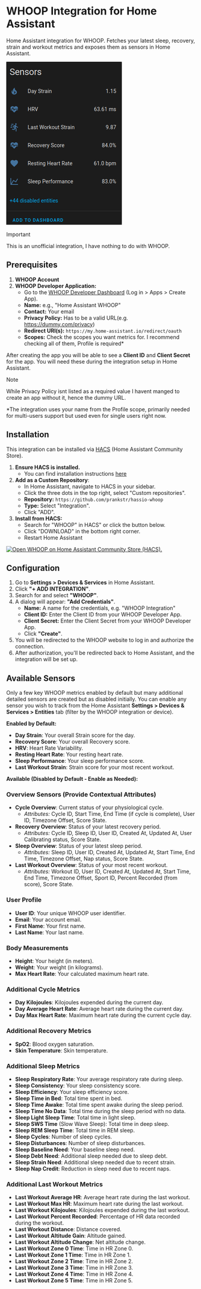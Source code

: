 # WHOOP Integration for Home Assistant

Home Assistant integration for WHOOP. Fetches your latest sleep, recovery, strain and workout metrics and exposes them as sensors in Home Assistant.

![Sensor overview](https://github.com/prankstr/hassio-whoop/blob/main/images/sensors.png?raw=true)

>[!IMPORTANT]
>This is an unofficial integration, I have nothing to do with WHOOP.

## Prerequisites

1. **WHOOP Account**
2. **WHOOP Developer Application:**
    * Go to the [WHOOP Developer Dashboard](https://developer-dashboard.whoop.com/) (Log in > Apps > Create  App).
    * **Name:** e.g., "Home Assistant WHOOP"
    * **Contact:** Your email
    * **Privacy Policy:** Has to be a valid URL(e.g. <https://dummy.com/privacy>)
    * **Redirect URI(s):**
        `https://my.home-assistant.io/redirect/oauth`
    * **Scopes:** Check the scopes you want metrics for. I recommend checking all of them, Profile is required*

After creating the app you will be able to see a **Client ID** and **Client Secret** for the app. You will need these during the integration setup in Home Assistant.

>[!NOTE]
>While Privacy Policy isnt listed as a required value I havent manged  to create an app without it, hence the dummy URL.
>
>*The integration uses your name from the Profile scope, primarily needed for multi-users support but used even for single users right now.

## Installation

This integration can be installed via [HACS](https://hacs.xyz/) (Home Assistant Community Store).

1. **Ensure HACS is installed.**
    * You can find installation instructions [here](https://hacs.xyz/docs/use/download/download/)
2. **Add as a Custom Repository**:
    * In Home Assistant, navigate to HACS in your sidebar.
    * Click the three dots in the top right, select "Custom repositories".
    * **Repository:** `https://github.com/prankstr/hassio-whoop`
    * **Type:** Select "Integration".
    * Click "ADD".
3. **Install from HACS:**
    * Search for "WHOOP" in HACS" or click the button below.
    * Click "DOWNLOAD" in the bottom right corner.
    * Restart Home Assistant

 [![Open WHOOP on Home Assistant Community Store (HACS).](https://my.home-assistant.io/badges/hacs_repository.svg)](https://my.home-assistant.io/redirect/hacs_repository/?owner=prankstr&repository=hassio-whoop&category=frontend)

## Configuration

1. Go to **Settings > Devices & Services** in Home Assistant.
2. Click **"+ ADD INTEGRATION"**.
3. Search for and select **"WHOOP"**.
4. A dialog will appear: **"Add Credentials"**.
    * **Name:** A name for the credentials, e.g. "WHOOP Integration"
    * **Client ID:** Enter the Client ID from your WHOOP Developer App.
    * **Client Secret:** Enter the Client Secret from your WHOOP Developer App.
    * Click **"Create"**.
5. You will be redirected to the WHOOP website to log in and authorize the connection.
6. After authorization, you'll be redirected back to Home Assistant, and the integration will be set up.

## Available Sensors

Only a few key WHOOP metrics enabled by default but many additional detailed sensors are created but as disabled initially. You can enable any sensor you wish to track from the Home Assistant **Settings > Devices & Services > Entities** tab (filter by the WHOOP integration or device).

**Enabled by Default:**

* **Day Strain**: Your overall Strain score for the day.
* **Recovery Score**: Your overall Recovery score.
* **HRV**: Heart Rate Variability.
* **Resting Heart Rate**: Your resting heart rate.
* **Sleep Performance**: Your sleep performance score.
* **Last Workout Strain**: Strain score for your most recent workout.

**Available (Disabled by Default - Enable as Needed):**

### Overview Sensors (Provide Contextual Attributes)

* **Cycle Overview**: Current status of your physiological cycle.
  * *Attributes:* Cycle ID, Start Time, End Time (if cycle is complete), User ID, Timezone Offset, Score State.
* **Recovery Overview**: Status of your latest recovery period.
  * *Attributes:* Cycle ID, Sleep ID, User ID, Created At, Updated At, User Calibrating status, Score State.
* **Sleep Overview**: Status of your latest sleep period.
  * *Attributes:* Sleep ID, User ID, Created At, Updated At, Start Time, End Time, Timezone Offset, Nap status, Score State.
* **Last Workout Overview**: Status of your most recent workout.
  * *Attributes:* Workout ID, User ID, Created At, Updated At, Start Time, End Time, Timezone Offset, Sport ID, Percent Recorded (from score), Score State.

### User Profile

* **User ID**: Your unique WHOOP user identifier.
* **Email**: Your account email.
* **First Name**: Your first name.
* **Last Name**: Your last name.

### Body Measurements

* **Height**: Your height (in meters).
* **Weight**: Your weight (in kilograms).
* **Max Heart Rate**: Your calculated maximum heart rate.

### Additional Cycle Metrics

* **Day Kilojoules**: Kilojoules expended during the current day.
* **Day Average Heart Rate**: Average heart rate during the current day.
* **Day Max Heart Rate**: Maximum heart rate during the current cycle day.

### Additional Recovery Metrics

* **SpO2**: Blood oxygen saturation.
* **Skin Temperature**: Skin temperature.

### Additional Sleep Metrics

* **Sleep Respiratory Rate**: Your average respiratory rate during sleep.
* **Sleep Consistency**: Your sleep consistency score.
* **Sleep Efficiency**: Your sleep efficiency score.
* **Sleep Time in Bed**: Total time spent in bed.
* **Sleep Time Awake**: Total time spent awake during the sleep period.
* **Sleep Time No Data**: Total time during the sleep period with no data.
* **Sleep Light Sleep Time**: Total time in light sleep.
* **Sleep SWS Time** (Slow Wave Sleep): Total time in deep sleep.
* **Sleep REM Sleep Time**: Total time in REM sleep.
* **Sleep Cycles**: Number of sleep cycles.
* **Sleep Disturbances**: Number of sleep disturbances.
* **Sleep Baseline Need**: Your baseline sleep need.
* **Sleep Debt Need**: Additional sleep needed due to sleep debt.
* **Sleep Strain Need**: Additional sleep needed due to recent strain.
* **Sleep Nap Credit**: Reduction in sleep need due to recent naps.

### Additional Last Workout Metrics

* **Last Workout Average HR**: Average heart rate during the last workout.
* **Last Workout Max HR**: Maximum heart rate during the last workout.
* **Last Workout Kilojoules**: Kilojoules expended during the last workout.
* **Last Workout Percent Recorded**: Percentage of HR data recorded during the workout.
* **Last Workout Distance**: Distance covered.
* **Last Workout Altitude Gain**: Altitude gained.
* **Last Workout Altitude Change**: Net altitude change.
* **Last Workout Zone 0 Time**: Time in HR Zone 0.
* **Last Workout Zone 1 Time**: Time in HR Zone 1.
* **Last Workout Zone 2 Time**: Time in HR Zone 2.
* **Last Workout Zone 3 Time**: Time in HR Zone 3.
* **Last Workout Zone 4 Time**: Time in HR Zone 4.
* **Last Workout Zone 5 Time**: Time in HR Zone 5.
